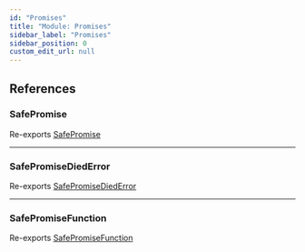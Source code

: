 ```yaml
---
id: "Promises"
title: "Module: Promises"
sidebar_label: "Promises"
sidebar_position: 0
custom_edit_url: null
---
```


## References

### SafePromise

Re-exports [SafePromise](../classes/Promises_SafePromise.SafePromise.md)

___

### SafePromiseDiedError

Re-exports [SafePromiseDiedError](../classes/Promises_SafePromise.SafePromiseDiedError.md)

___

### SafePromiseFunction

Re-exports [SafePromiseFunction](Promises_SafePromise.md#safepromisefunction)
